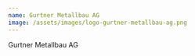 ```yaml
---
name: Gurtner Metallbau AG
image: /assets/images/logo-gurtner-metallbau-ag.png
---
```


Gurtner Metallbau AG